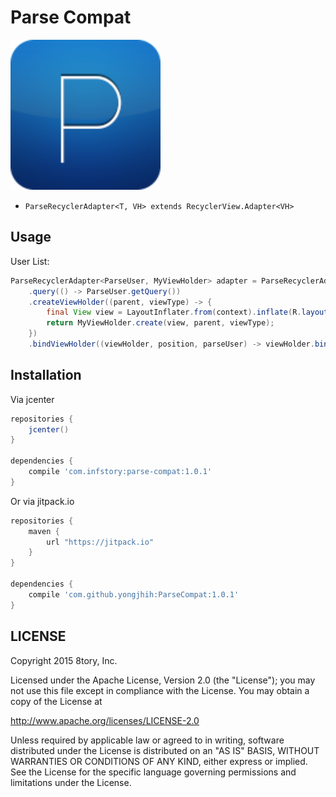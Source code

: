 # Parse Compat
[![rxparse.png](art/parse.png)](art/parse.png)

* `ParseRecyclerAdapter<T, VH> extends RecyclerView.Adapter<VH>`

## Usage

User List:

```java
ParseRecyclerAdapter<ParseUser, MyViewHolder> adapter = ParseRecyclerAdapter.from(activity)
    .query(() -> ParseUser.getQuery())
    .createViewHolder((parent, viewType) -> {
        final View view = LayoutInflater.from(context).inflate(R.layout.item_view, parent, false);
        return MyViewHolder.create(view, parent, viewType);
    })
    .bindViewHolder((viewHolder, position, parseUser) -> viewHolder.bind(position, parseUser));
```

## Installation

Via jcenter

```gradle
repositories {
    jcenter()
}

dependencies {
    compile 'com.infstory:parse-compat:1.0.1'
}
```

Or via jitpack.io

```gradle
repositories {
    maven {
        url "https://jitpack.io"
    }
}

dependencies {
    compile 'com.github.yongjhih:ParseCompat:1.0.1'
}
```

## LICENSE

Copyright 2015 8tory, Inc.

Licensed under the Apache License, Version 2.0 (the "License"); you may not use this file except in compliance with the License. You may obtain a copy of the License at

http://www.apache.org/licenses/LICENSE-2.0

Unless required by applicable law or agreed to in writing, software distributed under the License is distributed on an "AS IS" BASIS, WITHOUT WARRANTIES OR CONDITIONS OF ANY KIND, either express or implied. See the License for the specific language governing permissions and limitations under the License.
